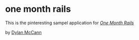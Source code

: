 # one month rails

This is the pinteresting sampel application for 
[*One Month Rails*](http://onemonthrails.com)

by [Dylan McCann](http://dylankmccann.com)